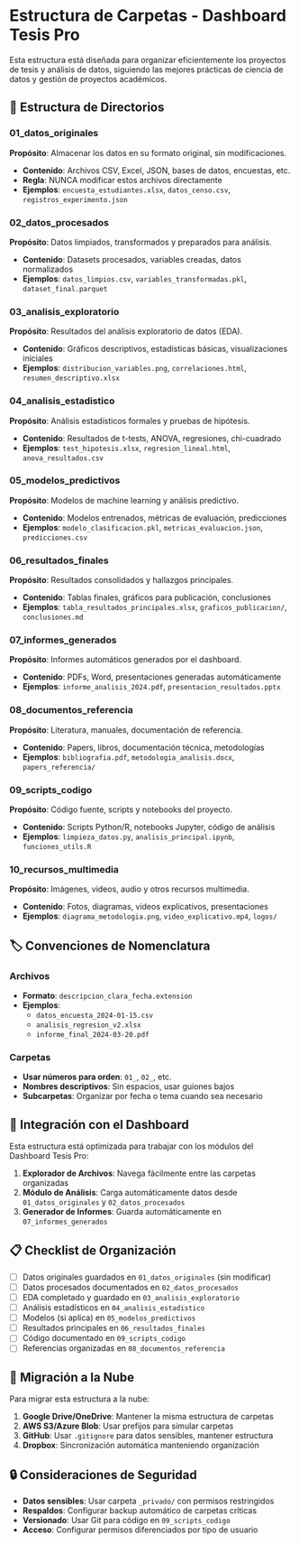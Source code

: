 # Estructura de Carpetas - Dashboard Tesis Pro

Esta estructura está diseñada para organizar eficientemente los proyectos de tesis y análisis de datos, siguiendo las mejores prácticas de ciencia de datos y gestión de proyectos académicos.

## 📁 Estructura de Directorios

### 01_datos_originales
**Propósito**: Almacenar los datos en su formato original, sin modificaciones.
- **Contenido**: Archivos CSV, Excel, JSON, bases de datos, encuestas, etc.
- **Regla**: NUNCA modificar estos archivos directamente
- **Ejemplos**: `encuesta_estudiantes.xlsx`, `datos_censo.csv`, `registros_experimento.json`

### 02_datos_procesados
**Propósito**: Datos limpiados, transformados y preparados para análisis.
- **Contenido**: Datasets procesados, variables creadas, datos normalizados
- **Ejemplos**: `datos_limpios.csv`, `variables_transformadas.pkl`, `dataset_final.parquet`

### 03_analisis_exploratorio
**Propósito**: Resultados del análisis exploratorio de datos (EDA).
- **Contenido**: Gráficos descriptivos, estadísticas básicas, visualizaciones iniciales
- **Ejemplos**: `distribucion_variables.png`, `correlaciones.html`, `resumen_descriptivo.xlsx`

### 04_analisis_estadistico
**Propósito**: Análisis estadísticos formales y pruebas de hipótesis.
- **Contenido**: Resultados de t-tests, ANOVA, regresiones, chi-cuadrado
- **Ejemplos**: `test_hipotesis.xlsx`, `regresion_lineal.html`, `anova_resultados.csv`

### 05_modelos_predictivos
**Propósito**: Modelos de machine learning y análisis predictivo.
- **Contenido**: Modelos entrenados, métricas de evaluación, predicciones
- **Ejemplos**: `modelo_clasificacion.pkl`, `metricas_evaluacion.json`, `predicciones.csv`

### 06_resultados_finales
**Propósito**: Resultados consolidados y hallazgos principales.
- **Contenido**: Tablas finales, gráficos para publicación, conclusiones
- **Ejemplos**: `tabla_resultados_principales.xlsx`, `graficos_publicacion/`, `conclusiones.md`

### 07_informes_generados
**Propósito**: Informes automáticos generados por el dashboard.
- **Contenido**: PDFs, Word, presentaciones generadas automáticamente
- **Ejemplos**: `informe_analisis_2024.pdf`, `presentacion_resultados.pptx`

### 08_documentos_referencia
**Propósito**: Literatura, manuales, documentación de referencia.
- **Contenido**: Papers, libros, documentación técnica, metodologías
- **Ejemplos**: `bibliografia.pdf`, `metodologia_analisis.docx`, `papers_referencia/`

### 09_scripts_codigo
**Propósito**: Código fuente, scripts y notebooks del proyecto.
- **Contenido**: Scripts Python/R, notebooks Jupyter, código de análisis
- **Ejemplos**: `limpieza_datos.py`, `analisis_principal.ipynb`, `funciones_utils.R`

### 10_recursos_multimedia
**Propósito**: Imágenes, videos, audio y otros recursos multimedia.
- **Contenido**: Fotos, diagramas, videos explicativos, presentaciones
- **Ejemplos**: `diagrama_metodologia.png`, `video_explicativo.mp4`, `logos/`

## 🏷️ Convenciones de Nomenclatura

### Archivos
- **Formato**: `descripcion_clara_fecha.extension`
- **Ejemplos**: 
  - `datos_encuesta_2024-01-15.csv`
  - `analisis_regresion_v2.xlsx`
  - `informe_final_2024-03-20.pdf`

### Carpetas
- **Usar números para orden**: `01_`, `02_`, etc.
- **Nombres descriptivos**: Sin espacios, usar guiones bajos
- **Subcarpetas**: Organizar por fecha o tema cuando sea necesario

## 🔧 Integración con el Dashboard

Esta estructura está optimizada para trabajar con los módulos del Dashboard Tesis Pro:

1. **Explorador de Archivos**: Navega fácilmente entre las carpetas organizadas
2. **Módulo de Análisis**: Carga automáticamente datos desde `01_datos_originales` y `02_datos_procesados`
3. **Generador de Informes**: Guarda automáticamente en `07_informes_generados`

## 📋 Checklist de Organización

- [ ] Datos originales guardados en `01_datos_originales` (sin modificar)
- [ ] Datos procesados documentados en `02_datos_procesados`
- [ ] EDA completado y guardado en `03_analisis_exploratorio`
- [ ] Análisis estadísticos en `04_analisis_estadistico`
- [ ] Modelos (si aplica) en `05_modelos_predictivos`
- [ ] Resultados principales en `06_resultados_finales`
- [ ] Código documentado en `09_scripts_codigo`
- [ ] Referencias organizadas en `08_documentos_referencia`

## 🚀 Migración a la Nube

Para migrar esta estructura a la nube:

1. **Google Drive/OneDrive**: Mantener la misma estructura de carpetas
2. **AWS S3/Azure Blob**: Usar prefijos para simular carpetas
3. **GitHub**: Usar `.gitignore` para datos sensibles, mantener estructura
4. **Dropbox**: Sincronización automática manteniendo organización

## 🔒 Consideraciones de Seguridad

- **Datos sensibles**: Usar carpeta `_privado/` con permisos restringidos
- **Respaldos**: Configurar backup automático de carpetas críticas
- **Versionado**: Usar Git para código en `09_scripts_codigo`
- **Acceso**: Configurar permisos diferenciados por tipo de usuario

